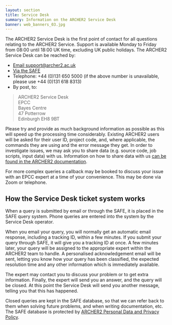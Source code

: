 ```yaml
---
layout: section
title: Service Desk
summary: Information on the ARCHER2 Service Desk
banner: web_banners_03.jpg
---
```


The ARCHER2 Service Desk is the first point of contact for all questions relating to the ARCHER2 Service. Support is available Monday to Friday from 08:00 until 18:00 UK time, excluding UK public holidays. The ARCHER2 Service Desk can be reached by:

- [Email support@archer2.ac.uk](mailto:support@archer2.ac.uk)
- [Via the SAFE](https://safe.epcc.ed.ac.uk/)
- Telephone: +44 (0)131 650 5000 (if the above number is unavailable, please use +44 (0)131 618 8313)
- By post, to:

> ARCHER2 Service Desk  
EPCC  
Bayes Centre  
47 Potterrow  
Edinburgh EH8 9BT

Please try and provide as much background information as possible as this will speed up the processing time considerably. Existing ARCHER2 users will be asked for their user ID, project code, and, where applicable, the commands they are using and the error message they get. In order to investigate issues, we may ask you to share data (e.g. source code, job scripts, input data) with us. Information on how to share data with us [can be found in the ARCHER2 documentation](https://docs.archer2.ac.uk/user-guide/data/#sharing-data-with-all-archer2-users).

For more complex queries a callback may be booked to discuss your issue with an EPCC expert at a time of your convenience. This may be done via Zoom or telephone.

## How the Service Desk ticket system works

When a query is submitted by email or through the SAFE, it is placed in the SAFE query system. Phone queries are entered into the system by the Service Desk operator.

When you email your query, you will normally get an automatic email response, including a tracking ID, within a few minutes. If you submit your query through SAFE, it will give you a tracking ID at once. A few minutes later, your query will be assigned to the appropriate expert within the ARCHER2 team to handle.  A personalised acknowledgement email will be sent, letting you know how your query has been classified, the expected resolution time and any other information which is immediately available.

The expert may contact you to discuss your problem or to get extra information. Finally, the expert will send you an answer, and the query will be closed. At this point the Service Desk will send you another message, telling you that this has happened.

Closed queries are kept in the SAFE database, so that we can refer back to them when solving future problems, and when writing documentation, etc. The SAFE database is protected by [ARCHER2 Personal Data and Privacy Policy](../about/policies/privacy.html). 


